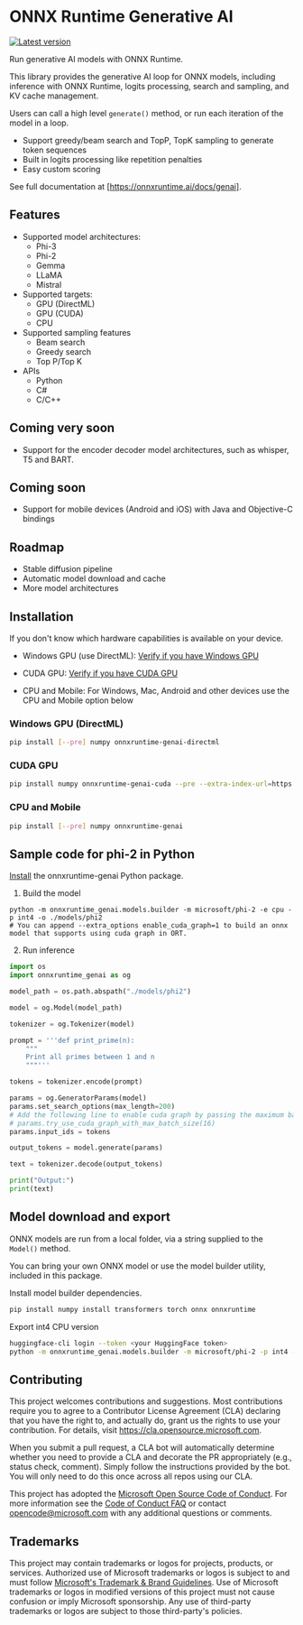 # ONNX Runtime Generative AI

[![Latest version](https://img.shields.io/nuget/vpre/Microsoft.ML.OnnxRuntimeGenAI.Managed)](https://www.nuget.org/packages/Microsoft.ML.OnnxRuntimeGenAI)

Run generative AI models with ONNX Runtime.

This library provides the generative AI loop for ONNX models, including inference with ONNX Runtime, logits processing, search and sampling, and KV cache management.

Users can call a high level `generate()` method, or run each iteration of the model in a loop.

* Support greedy/beam search and TopP, TopK sampling to generate token sequences
* Built in logits processing like repetition penalties
* Easy custom scoring

See full documentation at [https://onnxruntime.ai/docs/genai].

## Features

* Supported model architectures:
  * Phi-3
  * Phi-2
  * Gemma
  * LLaMA
  * Mistral
* Supported targets:   
  * GPU (DirectML)
  * GPU (CUDA)
  * CPU
* Supported sampling features
  * Beam search
  * Greedy search
  * Top P/Top K
* APIs
  * Python
  * C#
  * C/C++  

## Coming very soon

* Support for the encoder decoder model architectures, such as whisper, T5 and BART.

## Coming soon

* Support for mobile devices (Android and iOS) with Java and Objective-C bindings

## Roadmap

* Stable diffusion pipeline
* Automatic model download and cache
* More model architectures

## Installation

If you don't know which hardware capabilities is available on your device.
* Windows GPU (use DirectML): [Verify if you have Windows GPU](https://www.microsoft.com/en-us/windows/learning-center/how-to-check-gpu)

* CUDA GPU: [Verify if you have CUDA GPU](https://docs.nvidia.com/cuda/cuda-installation-guide-microsoft-windows/index.html#verify-you-have-a-cuda-capable-gpu)

* CPU and Mobile: For Windows, Mac, Android and other devices use the CPU and Mobile option below

### Windows GPU  (DirectML) 

```bash
pip install [--pre] numpy onnxruntime-genai-directml
```

### CUDA GPU

```bash
pip install numpy onnxruntime-genai-cuda --pre --extra-index-url=https://aiinfra.pkgs.visualstudio.com/PublicPackages/_packaging/onnxruntime-genai/pypi/simple/
```


### CPU and Mobile

```bash
pip install [--pre] numpy onnxruntime-genai
```


## Sample code for phi-2 in Python

[Install](https://onnxruntime.ai/docs/genai/howto/install) the onnxruntime-genai Python package.

1. Build the model

```shell
python -m onnxruntime_genai.models.builder -m microsoft/phi-2 -e cpu -p int4 -o ./models/phi2
# You can append --extra_options enable_cuda_graph=1 to build an onnx model that supports using cuda graph in ORT.
```

2. Run inference

```python
import os
import onnxruntime_genai as og

model_path = os.path.abspath("./models/phi2")

model = og.Model(model_path)

tokenizer = og.Tokenizer(model)

prompt = '''def print_prime(n):
    """
    Print all primes between 1 and n
    """'''

tokens = tokenizer.encode(prompt)

params = og.GeneratorParams(model)
params.set_search_options(max_length=200)
# Add the following line to enable cuda graph by passing the maximum batch size.
# params.try_use_cuda_graph_with_max_batch_size(16)
params.input_ids = tokens

output_tokens = model.generate(params)

text = tokenizer.decode(output_tokens)

print("Output:")
print(text)
```

## Model download and export

ONNX models are run from a local folder, via a string supplied to the `Model()` method. 

You can bring your own ONNX model or use the model builder utility, included in this package. 

Install model builder dependencies.

```bash
pip install numpy install transformers torch onnx onnxruntime
```

Export int4 CPU version 
```bash
huggingface-cli login --token <your HuggingFace token>
python -m onnxruntime_genai.models.builder -m microsoft/phi-2 -p int4 -e cpu -o <model folder>
```


## Contributing

This project welcomes contributions and suggestions.  Most contributions require you to agree to a
Contributor License Agreement (CLA) declaring that you have the right to, and actually do, grant us
the rights to use your contribution. For details, visit https://cla.opensource.microsoft.com.

When you submit a pull request, a CLA bot will automatically determine whether you need to provide
a CLA and decorate the PR appropriately (e.g., status check, comment). Simply follow the instructions
provided by the bot. You will only need to do this once across all repos using our CLA.

This project has adopted the [Microsoft Open Source Code of Conduct](https://opensource.microsoft.com/codeofconduct/).
For more information see the [Code of Conduct FAQ](https://opensource.microsoft.com/codeofconduct/faq/) or
contact [opencode@microsoft.com](mailto:opencode@microsoft.com) with any additional questions or comments.

## Trademarks

This project may contain trademarks or logos for projects, products, or services. Authorized use of Microsoft 
trademarks or logos is subject to and must follow 
[Microsoft's Trademark & Brand Guidelines](https://www.microsoft.com/en-us/legal/intellectualproperty/trademarks/usage/general).
Use of Microsoft trademarks or logos in modified versions of this project must not cause confusion or imply Microsoft sponsorship.
Any use of third-party trademarks or logos are subject to those third-party's policies.
